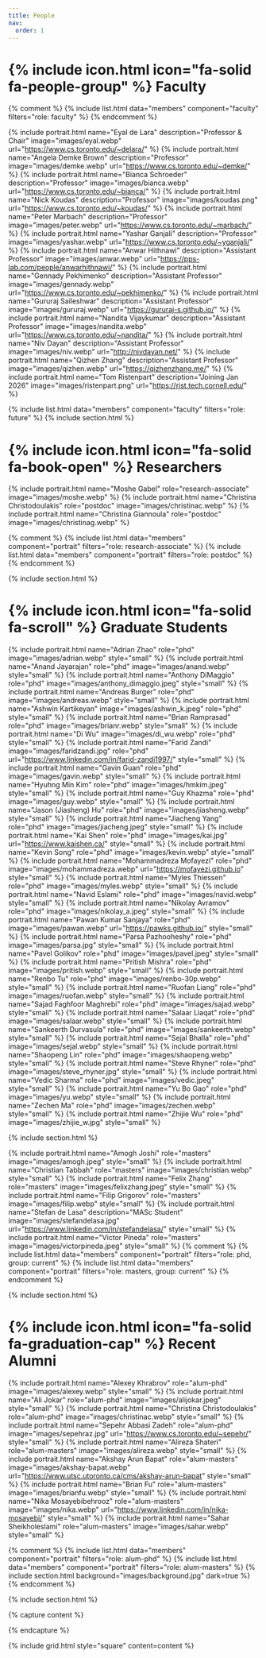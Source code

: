 ```yaml
---
title: People
nav:
  order: 1
---
```


# {% include icon.html icon="fa-solid fa-people-group" %} Faculty 

{% comment %}
{% include list.html data="members" component="faculty" filters="role: faculty" %}
{% endcomment %}

{% include portrait.html name="Eyal de Lara" description="Professor & Chair" image="images/eyal.webp" url="https://www.cs.toronto.edu/~delara/"  %}
{% include portrait.html name="Angela Demke Brown" description="Professor" image="images/demke.webp" url="https://www.cs.toronto.edu/~demke/"  %}
{% include portrait.html name="Bianca Schroeder" description="Professor" image="images/bianca.webp" url="https://www.cs.toronto.edu/~bianca/"  %}
{% include portrait.html name="Nick Koudas" description="Professor" image="images/koudas.png" url="https://www.cs.toronto.edu/~koudas/"  %}
{% include portrait.html name="Peter Marbach" description="Professor" image="images/peter.webp" url="https://www.cs.toronto.edu/~marbach/"  %}
{% include portrait.html name="Yashar Ganjali" description="Professor" image="images/yashar.webp" url="https://www.cs.toronto.edu/~yganjali/"  %}
{% include portrait.html name="Anwar Hithnawi" description="Assistant Professor" image="images/anwar.webp" url="https://pps-lab.com/people/anwarhithnawi/"  %}
{% include portrait.html name="Gennady Pekhimenko" description="Assistant Professor" image="images/gennady.webp" url="https://www.cs.toronto.edu/~pekhimenko/"  %}
{% include portrait.html name="Gururaj Saileshwar" description="Assistant Professor" image="images/gururaj.webp" url="https://gururaj-s.github.io/"  %}
{% include portrait.html name="Nandita Vijaykumar" description="Assistant Professor" image="images/nandita.webp" url="https://www.cs.toronto.edu/~nandita/"  %}
{% include portrait.html name="Niv Dayan" description="Assistant Professor" image="images/niv.webp" url="http://nivdayan.net/"  %}
{% include portrait.html name="Qizhen Zhang" description="Assistant Professor" image="images/qizhen.webp" url="https://qizhenzhang.me/" %}
{% include portrait.html name="Tom Ristenpart" description="Joining Jan 2026" image="images/ristenpart.png" url="https://rist.tech.cornell.edu/" %}


{% include list.html data="members" component="faculty" filters="role: future" %}
{% include section.html %}

# {% include icon.html icon="fa-solid fa-book-open" %} Researchers

{% include portrait.html name="Moshe Gabel" role="research-associate" image="images/moshe.webp"  %}
{% include portrait.html name="Christina Christodoulakis" role="postdoc" image="images/christinac.webp"  %}
{% include portrait.html name="Christina Giannoula" role="postdoc" image="images/christinag.webp"  %}

{% comment %}
{% include list.html data="members" component="portrait" filters="role: research-associate" %}
{% include list.html data="members" component="portrait" filters="role: postdoc" %}
{% endcomment %}

{% include section.html %}
# {% include icon.html icon="fa-solid fa-scroll" %} Graduate Students

{% include portrait.html name="Adrian Zhao" role="phd" image="images/adrian.webp" style="small"  %}
{% include portrait.html name="Anand Jayarajan" role="phd" image="images/anand.webp" style="small" %}
{% include portrait.html name="Anthony DiMaggio" role="phd" image="images/anthony_dimaggio.jpeg" style="small" %}
{% include portrait.html name="Andreas Burger" role="phd" image="images/andreas.webp" style="small" %}
{% include portrait.html name="Ashwin Kartikeyan" image="images/ashwin_k.jpeg" role="phd" style="small" %}
{% include portrait.html name="Brian Ramprasad" role="phd" image="images/brianr.webp" style="small" %}
{% include portrait.html name="Di Wu" image="images/di_wu.webp" role="phd" style="small" %}
{% include portrait.html name="Farid Zandi" image="images/faridzandi.jpg" role="phd" url="https://www.linkedin.com/in/farid-zandi1997/" style="small" %}
{% include portrait.html name="Gavin Guan" role="phd" image="images/gavin.webp" style="small" %}
{% include portrait.html name="Hyuhng Min Kim" role="phd" image="images/hmkim.jpeg" style="small" %}
{% include portrait.html name="Guy Khazma" role="phd" image="images/guy.webp" style="small" %}
{% include portrait.html name="Jason (Jiasheng) Hu" role="phd" image="images/jiasheng.webp" style="small" %}
{% include portrait.html name="Jiacheng Yang" role="phd" image="images/jiacheng.jpeg" style="small" %}
{% include portrait.html name="Kai Shen" role="phd" image="images/kai.jpg" url="https://www.kaishen.ca/" style="small" %}
{% include portrait.html name="Kevin Song" role="phd" image="images/kevin.webp" style="small" %}
{% include portrait.html name="Mohammadreza Mofayezi" role="phd" image="images/mohammadreza.webp" url="https://mofayezi.github.io" style="small" %}
{% include portrait.html name="Myles Thiessen" role="phd" image="images/myles.webp" style="small" %}
{% include portrait.html name="Navid Eslami" role="phd" image="images/navid.webp" style="small" %}
{% include portrait.html name="Nikolay Avramov" role="phd" image="images/nikolay_a.jpeg" style="small" %}
{% include portrait.html name="Pawan Kumar Sanjaya" role="phd" image="images/pawan.webp" url="https://pawks.github.io/" style="small"  %}
{% include portrait.html name="Parsa Pazhooheshy" role="phd" image="images/parsa.jpg" style="small" %}
{% include portrait.html name="Pavel Golikov" role="phd" image="images/pavel.jpeg" style="small" %}
{% include portrait.html name="Pritish Mishra" role="phd" image="images/pritish.webp" style="small" %}
{% include portrait.html name="Renbo Tu" role="phd" image="images/renbo-30p.webp" style="small" %}
{% include portrait.html name="Ruofan Liang" role="phd" image="images/ruofan.webp" style="small" %}
{% include portrait.html name="Sajad Faghfoor Maghrebi" role="phd" image="images/sajad.webp" style="small" %}
{% include portrait.html name="Salaar Liaqat" role="phd" image="images/salaar.webp" style="small" %}
{% include portrait.html name="Sankeerth Durvasula" role="phd" image="images/sankeerth.webp" style="small" %}
{% include portrait.html name="Sejal Bhalla" role="phd" image="images/sejal.webp" style="small" %}
{% include portrait.html name="Shaopeng Lin" role="phd" image="images/shaopeng.webp" style="small" %}
{% include portrait.html name="Steve Rhyner" role="phd" image="images/steve_rhyner.jpg" style="small" %}
{% include portrait.html name="Vedic Sharma" role="phd" image="images/vedic.jpeg" style="small" %}
{% include portrait.html name="Yu Bo Gao" role="phd" image="images/yu.webp" style="small" %}
{% include portrait.html name="Zechen Ma" role="phd" image="images/zechen.webp" style="small" %}
{% include portrait.html name="Zhijie Wu" role="phd" image="images/zhijie_w.jpg" style="small" %}


{% include section.html %}

{% include portrait.html name="Amogh Joshi" role="masters" image="images/amogh.jpeg" style="small" %}
{% include portrait.html name="Christian Tabbah" role="masters" image="images/christian.webp" style="small" %}
{% include portrait.html name="Felix Zhang" role="masters" image="images/felixzhang.jpeg" style="small" %}
{% include portrait.html name="Filip Grigorov" role="masters" image="images/filip.webp" style="small" %}
{% include portrait.html name="Stefan de Lasa" description="MASc Student" image="images/stefandelasa.jpg" url="https://www.linkedin.com/in/stefandelasa/" style="small" %}
{% include portrait.html name="Victor Pineda" role="masters" image="images/victorpineda.jpeg" style="small" %}
{% comment %}
{% include list.html data="members" component="portrait" filters="role: phd, group: current" %}
{% include list.html data="members" component="portrait" filters="role: masters, group: current" %}
{% endcomment %}

{% include section.html %}
# {% include icon.html icon="fa-solid fa-graduation-cap" %} Recent Alumni

{% include portrait.html name="Alexey Khrabrov" role="alum-phd" image="images/alexey.webp" style="small" %}
{% include portrait.html name="Ali Jokar" role="alum-phd" image="images/alijokar.jpeg" style="small" %}
{% include portrait.html name="Christina Christodoulakis" role="alum-phd" image="images/christinac.webp" style="small" %}
{% include portrait.html name="Sepehr Abbasi Zadeh" role="alum-phd" image="images/sepehraz.jpg" url="https://www.cs.toronto.edu/~sepehr/" style="small" %}
{% include portrait.html name="Alireza Shateri" role="alum-masters" image="images/alireza.webp" style="small" %}
{% include portrait.html name="Akshay Arun Bapat" role="alum-masters" image="images/akshay-bapat.webp" url="https://www.utsc.utoronto.ca/cms/akshay-arun-bapat" style="small" %}
{% include portrait.html name="Brian Fu" role="alum-masters" image="images/brianfu.webp" style="small" %}
{% include portrait.html name="Nika Mosayebibehrooz" role="alum-masters" image="images/nika.webp" url="https://www.linkedin.com/in/nika-mosayebi/" style="small" %}
{% include portrait.html name="Sahar Sheikholeslami" role="alum-masters" image="images/sahar.webp" style="small" %}

{% comment %}
{% include list.html data="members" component="portrait" filters="role: alum-phd" %}
{% include list.html data="members" component="portrait" filters="role: alum-masters" %}
{% include section.html background="images/background.jpg" dark=true %}
{% endcomment %}


{% include section.html %}

{% capture content %}

{% endcapture %}

{% include grid.html style="square" content=content %}

